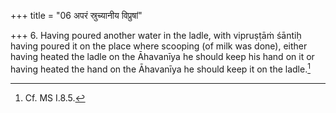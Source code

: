 +++
title = "06 अपरं स्रुच्यानीय विप्रुषां"

+++
6. Having poured another water in the ladle, with vipruṣṭāṁ śāntiḥ having poured it on the place where scooping (of milk was done), either having heated the ladle on the Āhavanīya he should keep his hand on it or having heated the hand on the Āhavanīya he should keep it on the ladle.[^2]  


[^1]: See VI.7.1.  

[^2]: Cf. MS I.8.5.
